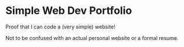 # Simple Web Dev Portfolio
Proof that I can code a (very simple) website!  

Not to be confused with an actual personal website or a formal resume.
